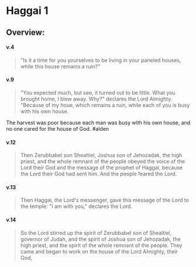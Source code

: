 # Haggai 1

## Overview:


#### v.4
>"Is it a time for you yourselves to be living in your paneled houses, while this house remains a ruin?"

#### v.9
>"You expected much, but see, it turned out to be little. What you brought home, I blew away. Why?" declares the Lord Almighty. "Because of my houe, which remains a ruin, while each of you is busy with his own house.

The harvest was poor because each man was busy with his own house, and no one cared for the house of God.
#alden 

#### v.12
>Then Zerubbabel son Shealtiel, Joshua son of Jehozadak, the high priest, and the whole remnant of the people obeyed the voice of the Lord their God and the message of the prophet of Haggai, because the Lord their God had sent him. And the people feared the Lord.

#### v.13
>Then Haggai, the Lord's messenger, gave this message of the Lord to the temple: "I am with you," declares the Lord.

#### v.14
>So the Lord stirred up the spirit of Zerubbabel son of Shealtiel, governor of Judah, and the spirit of Joshua son of Jehozadak, the high priest, and the spirit of the whole remnant of the people. They came and began to work on the house of the Lord Almighty, their God,









